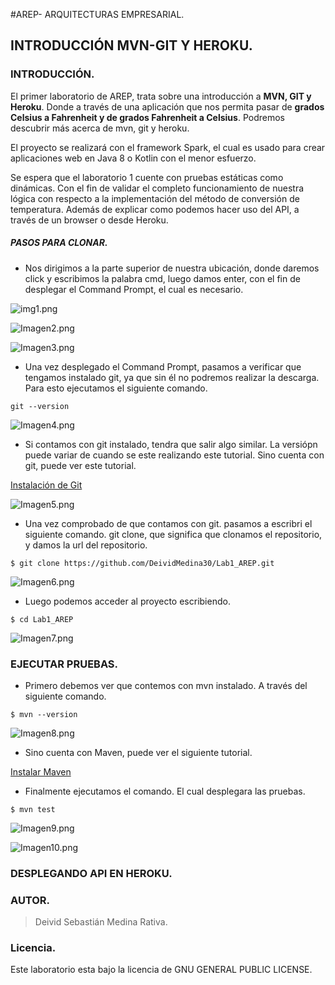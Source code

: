 #AREP- ARQUITECTURAS EMPRESARIAL.

## INTRODUCCIÓN MVN-GIT Y HEROKU.

### INTRODUCCIÓN.
El primer laboratorio de AREP, trata sobre una introducción a **MVN, GIT y Heroku**. Donde a través de una 
aplicación que nos permita pasar de **grados Celsius a Fahrenheit y de grados Fahrenheit a Celsius**. Podremos descubrir más acerca de mvn, git y heroku.

El proyecto se realizará con el framework Spark, el cual es usado para crear aplicaciones web en Java 8 o Kotlin con el menor esfuerzo.

Se espera que el laboratorio 1 cuente con pruebas estáticas como dinámicas. Con el fin de validar el completo funcionamiento de nuestra lógica
con respecto a la implementación del método de conversión de temperatura. Además de explicar como podemos hacer uso del API, a través de un browser o desde Heroku.

##### PASOS PARA CLONAR.

-  Nos dirigimos a la parte superior de nuestra ubicación, donde daremos click y escribimos la palabra cmd, luego damos enter, con el fin de desplegar 
el Command Prompt, el cual es necesario.

![img1.png](https://i.postimg.cc/GmSNVZZL/img1.png)

![Imagen2.png](https://i.postimg.cc/vB5N1DDT/Imagen2.png)

![Imagen3.png](https://i.postimg.cc/T3hNVthZ/Imagen3.png)

- Una vez desplegado el Command Prompt, pasamos a verificar que tengamos instalado git, ya que sin él no podremos realizar la descarga.
Para esto ejecutamos el siguiente comando.

`git --version`

![Imagen4.png](https://i.postimg.cc/nh5R0qDM/Imagen4.png)

- Si contamos con git instalado, tendra que salir algo similar. La versiópn puede variar de cuando se este realizando este tutorial. 
Sino cuenta con git, puede ver este tutorial.

[Instalación de Git][id/name] 

[id/name]: https://www.youtube.com/watch?v=cYLapo1FFmA

![Imagen5.png](https://i.postimg.cc/fR6CxZG9/Imagen5.png)

-  Una vez comprobado de que contamos con git. pasamos a escribri el siguiente comando. git clone, 
que significa que clonamos el repositorio, y damos la url del repositorio.

`$ git clone https://github.com/DeividMedina30/Lab1_AREP.git`

![Imagen6.png](https://i.postimg.cc/gjkHY0Zf/Imagen6.png)

- Luego podemos acceder al proyecto escribiendo.

`$ cd Lab1_AREP`

![Imagen7.png](https://i.postimg.cc/ZKnx2CZN/Imagen7.png)

### EJECUTAR PRUEBAS.

- Primero debemos ver que contemos con mvn instalado. A través del siguiente comando.

`$ mvn --version`

![Imagen8.png](https://i.postimg.cc/Nj7SDdcD/Imagen8.png)

- Sino cuenta con Maven, puede ver el siguiente tutorial.

[Instalar Maven][id/name] 

[id/name]: https://www.youtube.com/watch?v=J6yeuluYkYE

- Finalmente ejecutamos el comando. El cual desplegara las pruebas.

`$ mvn test`

![Imagen9.png](https://i.postimg.cc/J0kdkqxb/Imagen9.png)

![Imagen10.png](https://i.postimg.cc/bJKmpnPd/Imagen10.png)

### DESPLEGANDO API EN HEROKU.

### AUTOR.

> Deivid Sebastián Medina Rativa.

### Licencia.

Este laboratorio esta bajo la licencia de GNU GENERAL PUBLIC LICENSE.
